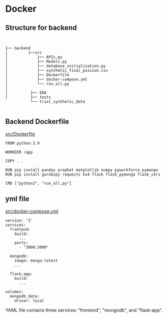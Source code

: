 # Docker 

## Structure for backend
```


├── backend 
│         ├──src
│             ├── APIs.py
│             ├── Models.py
│             ├── database_initialization.py
│             ├── synthetic_final_poisson.csv
│             ├── Dockerfile
│             ├── docker-compose.yml
│             └── run_all.py
│
│          ├── EDA
│          ├── tests
           └── trial_synthetic_data
   
```
## Backend Dockerfile 
[src/Dockerfile](./src/Dockerfile)
```
FROM python:3.9

WORKDIR /app

COPY . .

RUN pip install pandas prophet matplotlib numpy pyworkforce pymongo
RUN pip install gurobipy requests bs4 flask flask_pymongo flask_cors 

CMD ["python3", "run_all.py"]

```



## yml file
[src/docker-compose.yml](./src/docker-compose.yml)

```
version: '3'
services:
  frontend:
    build:
      ...
    ports:
      - "3000:3000" 
      
  mongodb:
    image: mongo:latest
    ...

  flask-app:
    build:
      ...

volumes:
  mongodb_data:
    driver: local
```

YAML file contains three services: "frontend", "mongodb", and "flask-app".

## 








